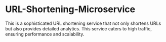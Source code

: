 # URL-Shortening-Microservice
This is a sophisticated URL shortening service that not only shortens URLs but also provides detailed analytics. This service caters to high traffic, ensuring performance and scalability.
